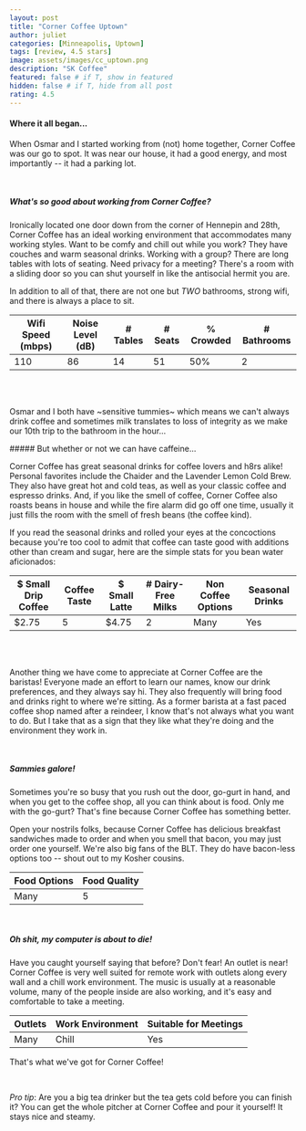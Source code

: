 ```yaml
---
layout: post
title: "Corner Coffee Uptown"
author: juliet
categories: [Minneapolis, Uptown]
tags: [review, 4.5 stars]
image: assets/images/cc_uptown.png
description: "SK Coffee"
featured: false # if T, show in featured
hidden: false # if T, hide from all post
rating: 4.5
---
```


<h4>Where it all began...</h4>

<p>When Osmar and I started working from (not) home together, Corner Coffee was our go to spot. It was near our house, it had a good energy, and most importantly -- it had a parking lot.</p>

<br>

##### What's so good about working from Corner Coffee?

<p>Ironically located one door down from the corner of Hennepin and 28th, Corner Coffee has an ideal working environment that accommodates many working styles. Want to be comfy and chill out while you work? They have couches and warm seasonal drinks. Working with a group? There are long tables with lots of seating. Need privacy for a meeting? There's a room with a sliding door so you can shut yourself in like the antisocial hermit you are. </p>

<p>In addition to all of that, there are not one but <i>TWO</i> bathrooms, strong wifi, and there is always a place to sit.</p>

<div class="table-responsive" style="font-size:85%">
  <table class="table">
    <thead>
    <tr>
      <th scope="col">Wifi Speed (mbps)</th>
      <th scope="col">Noise Level (dB)</th>
      <th scope="col"># Tables</th>
      <th scope="col"># Seats</th>
      <th scope="col">% Crowded</th>
      <th scope="col"># Bathrooms</th>
    </tr>
  </thead>
  <tbody>
    <tr>
      <td>110</td>
      <td>86</td>
      <td>14</td>
      <td>51</td>
      <td>50%</td>
      <td>2</td>
    </tr>
  </tbody>
  </table>
</div>
<br>
<br>
<p>Osmar and I both have ~sensitive tummies~ which means we can't always drink coffee and sometimes milk translates to loss of integrity as we make our 10th trip to the bathroom in the hour...</p>
##### But whether or not we can have caffeine...

<p>Corner Coffee has great seasonal drinks for coffee lovers and h8rs alike! Personal favorites include the Chaider and the Lavender Lemon Cold Brew. They also have great hot and cold teas, as well as your classic coffee and espresso drinks. And, if you like the smell of coffee, Corner Coffee also roasts beans in house and while the fire alarm did go off one time, usually it just fills the room with the smell of fresh beans (the coffee kind).</p>

<p> If you read the seasonal drinks and rolled your eyes at the concoctions because you're too cool to admit that coffee can taste good with additions other than cream and sugar, here are the simple stats for you bean water aficionados:</p>

<div class="table-responsive" style="font-size:80%">
  <table class="table">
    <thead>
    <tr>
      <th scope="col">$ Small Drip Coffee</th>
      <th scope="col">Coffee Taste</th>
      <th scope="col">$ Small Latte</th>
      <th scope="col"># Dairy-Free Milks</th>
      <th scope="col">Non Coffee Options</th>
      <th scope="col">Seasonal Drinks</th>
    </tr>
  </thead>
  <tbody>
    <tr>
      <td>$2.75</td>
      <td>5</td>
      <td>$4.75</td>
      <td>2</td>
      <td>Many</td>
      <td>Yes</td>
    </tr>
  </tbody>
  </table>
</div>
<br>
<br>
<p>Another thing we have come to appreciate at Corner Coffee are the baristas! Everyone made an effort to learn our names, know our drink preferences, and they always say hi. They also frequently will bring food and drinks right to where we're sitting. As a former barista at a fast paced coffee shop named after a reindeer, I know that's not always what you want to do. But I take that as a sign that they like what they're doing and the environment they work in.</p>
<br>

##### Sammies galore!

<p>Sometimes you're so busy that you rush out the door, go-gurt in hand, and when you get to the coffee shop, all you can think about is food. Only me with the go-gurt? That's fine because Corner Coffee has something better.</p>

<p>Open your nostrils folks, because Corner Coffee has delicious breakfast sandwiches made to order and when you smell that bacon, you may just order one yourself. We're also big fans of the BLT. They do have bacon-less options too -- shout out to my Kosher cousins.</p>

<div class="table-responsive" style="font-size:80%">
  <table class="table">
    <thead>
    <tr>
      <th scope="col">Food Options</th>
      <th scope="col">Food Quality</th>
    </tr>
  </thead>
  <tbody>
    <tr>
      <td>Many</td>
      <td>5</td>
    </tr>
  </tbody>
  </table>
</div>
<br>

##### Oh shit, my computer is about to die!

<p>Have you caught yourself saying that before? Don't fear! An outlet is near! Corner Coffee is very well suited for remote work with outlets along every wall and a chill work environment. The music is usually at a reasonable volume, many of the people inside are also working, and it's easy and comfortable to take a meeting.</p>

<div class="table-responsive" style="font-size:80%">
  <table class="table">
    <thead>
    <tr>
      <th scope="col">Outlets</th>
      <th scope="col">Work Environment</th>
      <th scope="col">Suitable for Meetings</th>
    </tr>
  </thead>
  <tbody>
    <tr>
      <td>Many</td>
      <td>Chill</td>
      <td>Yes</td>
    </tr>
  </tbody>
  </table>
</div>
<p>That's what we've got for Corner Coffee!</p>
<br>
<p> <i>Pro tip</i>: Are you a big tea drinker but the tea gets cold before you can finish it? You can get the whole pitcher at Corner Coffee and pour it yourself! It stays nice and steamy.</p>
